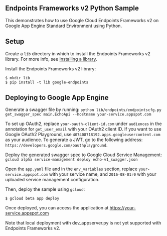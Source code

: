## Endpoints Frameworks v2 Python Sample

This demonstrates how to use Google Cloud Endpoints Frameworks v2 on Google App Engine Standard Environment using Python.

## Setup

Create a `lib` directory in which to install the Endpoints Frameworks v2 library. For more info, see [Installing a library](https://cloud.google.com/appengine/docs/python/tools/using-libraries-python-27#installing_a_library).

Install the Endpoints Frameworks v2 library:

    $ mkdir lib
    $ pip install -t lib google-endpoints

## Deploying to Google App Engine

Generate a swagger file by running: `python lib/endpoints/endpointscfg.py get_swagger_spec main.EchoApi --hostname your-service.appspot.com`

To set up OAuth2, replace `your-oauth-client-id.com` under `audiences` in the annotation for `get_user_email` with your OAuth2 client ID. If you want to use Google OAuth2 Playground, use `407408718192.apps.googleusercontent.com` as your audience. To generate a JWT, go to the following address: `https://developers.google.com/oauthplayground`.

Deploy the generated swagger spec to Google Cloud Service Management: `gcloud alpha service-management deploy echo-v1_swagger.json`

Open the `app.yaml` file and in the `env_variables` section, replace `your-service.appspot.com` with your service name, and `2016-08-01r0` with your uploaded service management configuration.

Then, deploy the sample using `gcloud`:

    $ gcloud beta app deploy

Once deployed, you can access the application at https://your-service.appspot.com

Note that local deployment with dev_appserver.py is not yet supported with
Endpoints Frameworks v2.
